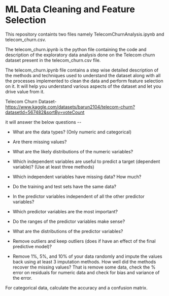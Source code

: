 # ML Data Cleaning and Feature Selection
This repository containts two files namely TelecomChurnAnalysis.ipynb and telecom_churn.csv.

The telecom_churn.ipynb is the python file containing the code and description of the exploratory data analysis done on the Telecom churn dataset present in the telecom_churn.csv file.

The telecom_churn.ipynb file contains a step wise detailed description of the methods and techniques used to understand the dataset along with all the processes implemented to clean the data and perform feature selection on it.
It will help you understand various aspects of the dataset and let you drive value from it.

Telecom Churn Dataset- https://www.kaggle.com/datasets/barun2104/telecom-churn?datasetId=567482&sortBy=voteCount

it will answer the below questions --

* What are the data types? (Only numeric and categorical)

* Are there missing values?

* What are the likely distributions of the numeric variables?

* Which independent variables are useful to predict a target (dependent variable)? (Use at least three methods)

* Which independent variables have missing data? How much? 

* Do the training and test sets have the same data?

* In the predictor variables independent of all the other predictor variables?

* Which predictor variables are the most important?

* Do the ranges of the predictor variables make sense?

* What are the distributions of the predictor variables?   

* Remove outliers and keep outliers (does if have an effect of the final predictive model)?

* Remove 1%, 5%, and 10% of your data randomly and impute the values back using at least 3 imputation methods. How well did the methods recover the missing values?  That is remove some data, check the % error on residuals for numeric data and check for bias and variance of the error.

For categorical data, calculate the accuracy and a confusion matrix.


